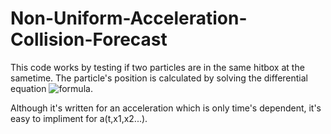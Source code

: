 # Non-Uniform-Acceleration-Collision-Forecast

This code works by testing if two particles are in the same hitbox at the sametime. The particle's position is calculated by solving the differential equation ![formula](https://render.githubusercontent.com/render/math?math=\frac{d^2x}{dt^2}=a(t)).

Although it's written for an acceleration which is only time's dependent, it's easy to impliment for a(t,x1,x2...). 
